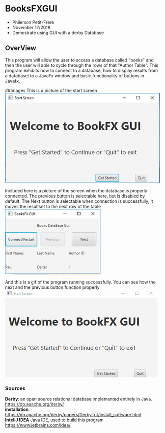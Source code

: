 # BooksFXGUI

* Philemon Petit-Frere
* November 17/2018
* Demostrate using GUI with a derby Database


## OverView
<p> This program will allow the user to access a database called "books" and then the user will able to cycle through the rows of that "Author Table". This program exhibits how to connect to a database, how to display results from a databaset to a JavaFx window and basic functionality of buttons in Javafx.</p>


##Images
This is a picture of the start screen
![Gui Picture](https://github.com/dekum/BooksFXGUI/blob/master/GuiStart.png?raw=true)<br> 

Included here is a picture of the screen when the database is properly connected. The previous button is selectable here, but is disabled by default. The Next button is selectable when connection is successfully, it moves the resultset to the next row of the table
![Gui Picture](https://github.com/dekum/BooksFXGUI/blob/master/GuiPicture.PNG?raw=true) <br>


And this is a gif of the program running successfully. You can see how the next and the previous button function properly.
![Gui Picture](https://github.com/dekum/BooksFXGUI/blob/master/showcase.gif?raw=true)
  
  ### Sources
  **Derby**:  an open source relational database implemented entirely in Java. https://db.apache.org/derby/ <br>
  **installation**: https://db.apache.org/derby/papers/DerbyTut/install_software.html <br>
  **InteliJ IDEA** Java IDE, used to build this program https://www.jetbrains.com/idea/
  
